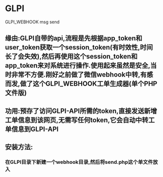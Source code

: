 # GLPI
GLPI_WEBHOOK msg send
## 缘由:GLPI自带的api,流程是先根据app_token和user_token获取一个session_token(有时效性,时间长了会失效),然后再使用这个session_token和app_token来对系统进行操作.使用起来虽然是安全,当时非常不方便.刚好之前做了微信webhook中转,有感而发,做了这个GLPI_WEBHOOK工单生成器(单个PHP文件版)
## 功用:预存了访问GLPI-API所需的token,直接发送新增工单信息到该网页,无需写任何token,它会自动中转工单信息到GLPI-API
## 安装方法:
### 在GLPI目录下新建一个webhook目录,然后将send.php这个单文件放入
